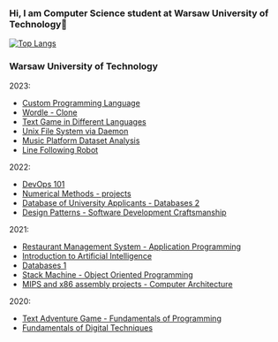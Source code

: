 ### Hi, I am Computer Science student at Warsaw University of Technology👋

[![Top Langs](https://github-readme-stats.vercel.app/api/top-langs/?username=bartlomiejkrawczyk&langs_count=16&layout=compact&exclude_repo=IUM-23L)](https://github.com/anuraghazra/github-readme-stats)

<!--
**bartlomiejkrawczyk/bartlomiejkrawczyk** is a ✨ _special_ ✨ repository because its `README.md` (this file) appears on your GitHub profile.

Here are some ideas to get you started:

- 🔭 I’m currently working on ...
- 🌱 I’m currently learning ...
- 👯 I’m looking to collaborate on ...
- 🤔 I’m looking for help with ...
- 💬 Ask me about ...
- 📫 How to reach me: ...
- 😄 Pronouns: ...
- ⚡ Fun fact: ...
-->

### Warsaw University of Technology

2023:
- [Custom Programming Language](https://github.com/bartlomiejkrawczyk/TKOM-23L)
- [Wordle - Clone](https://github.com/bartlomiejkrawczyk/PAINT-23L)
- [Text Game in Different Languages](https://github.com/bartlomiejkrawczyk/PARP-23L)
- [Unix File System via Daemon](https://github.com/bartlomiejkrawczyk/UXP1A-23L)
- [Music Platform Dataset Analysis](https://github.com/bartlomiejkrawczyk/IUM-23L)
- [Line Following Robot](https://github.com/bartlomiejkrawczyk/WR-23L)

2022:
- [DevOps 101](https://github.com/bartlomiejkrawczyk/WUS-22Z)
- [Numerical Methods - projects](https://github.com/bartlomiejkrawczyk/MNUM-22Z)
- [Database of University Applicants - Databases 2](https://github.com/bartlomiejkrawczyk/BD2-22L)
- [Design Patterns - Software Development Craftsmanship](https://github.com/bartlomiejkrawczyk/Design-Patterns)

2021:
- [Restaurant Management System - Application Programming](https://github.com/bartlomiejkrawczyk/PAP-21Z)
- [Introduction to Artificial Intelligence](https://github.com/bartlomiejkrawczyk/WSI-21Z)
- [Databases 1](https://github.com/bartlomiejkrawczyk/BD1-21Z)
- [Stack Machine - Object Oriented Programming](https://github.com/bartlomiejkrawczyk/PROI-21L)
- [MIPS and x86 assembly projects - Computer Architecture](https://github.com/bartlomiejkrawczyk/ARKO-21L)

2020:
- [Text Adventure Game - Fundamentals of Programming](https://github.com/bartlomiejkrawczyk/TEXT-ADVENTURE-GAME)
- [Fundamentals of Digital Techniques](https://github.com/bartlomiejkrawczyk/PTCY-20Z)
